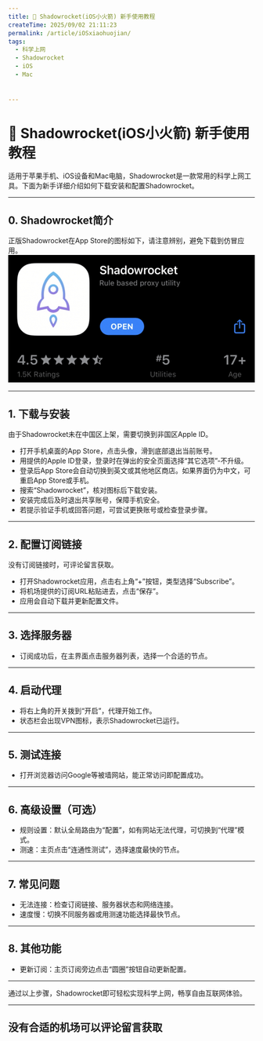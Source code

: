 ```yaml
---
title: 🚀 Shadowrocket(iOS小火箭) 新手使用教程
createTime: 2025/09/02 21:11:23
permalink: /article/iOSxiaohuojian/
tags:
  - 科学上网
  - Shadowrocket
  - iOS
  - Mac
 

---
```

# 🚀 Shadowrocket(iOS小火箭) 新手使用教程

适用于苹果手机、iOS设备和Mac电脑，Shadowrocket是一款常用的科学上网工具。下面为新手详细介绍如何下载安装和配置Shadowrocket。

---

## 0. Shadowrocket简介

正版Shadowrocket在App Store的图标如下，请注意辨别，避免下载到仿冒应用。
![alt text](images/iOS小火箭/image-2.png)

---

## 1. 下载与安装

由于Shadowrocket未在中国区上架，需要切换到非国区Apple ID。

- 打开手机桌面的App Store，点击头像，滑到底部退出当前账号。
- 用提供的Apple ID登录，登录时在弹出的安全页面选择“其它选项”-不升级。
- 登录后App Store会自动切换到英文或其他地区商店。如果界面仍为中文，可重启App Store或手机。
- 搜索“Shadowrocket”，核对图标后下载安装。
- 安装完成后及时退出共享账号，保障手机安全。
- 若提示验证手机或回答问题，可尝试更换账号或检查登录步骤。

---

## 2. 配置订阅链接

没有订阅链接时，可评论留言获取。

- 打开Shadowrocket应用，点击右上角“+”按钮，类型选择“Subscribe”。
- 将机场提供的订阅URL粘贴进去，点击“保存”。
- 应用会自动下载并更新配置文件。

---

## 3. 选择服务器

- 订阅成功后，在主界面点击服务器列表，选择一个合适的节点。

---

## 4. 启动代理

- 将右上角的开关拨到“开启”，代理开始工作。
- 状态栏会出现VPN图标，表示Shadowrocket已运行。

---

## 5. 测试连接

- 打开浏览器访问Google等被墙网站，能正常访问即配置成功。

---

## 6. 高级设置（可选）

- 规则设置：默认全局路由为“配置”，如有网站无法代理，可切换到“代理”模式。
- 测速：主页点击“连通性测试”，选择速度最快的节点。

---

## 7. 常见问题

- 无法连接：检查订阅链接、服务器状态和网络连接。
- 速度慢：切换不同服务器或用测速功能选择最快节点。

---

## 8. 其他功能

- 更新订阅：主页订阅旁边点击“圆圈”按钮自动更新配置。

---

通过以上步骤，Shadowrocket即可轻松实现科学上网，畅享自由互联网体验。

---
没有合适的机场可以评论留言获取
---
